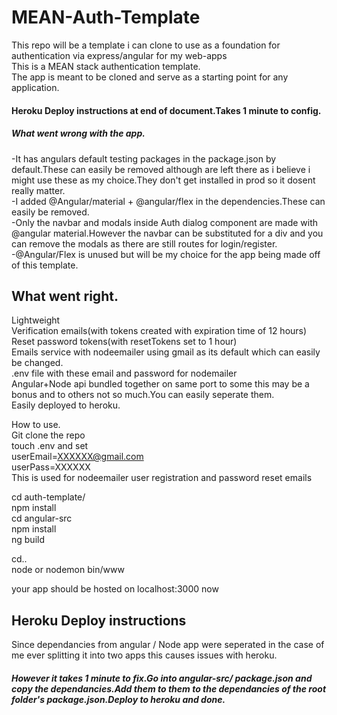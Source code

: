 # MEAN-Auth-Template
This repo will be a template i can clone to use as a foundation for authentication via express/angular for my web-apps  
This is a MEAN stack authentication template.    
The app is meant to be cloned and serve as a starting point for any application.    

#### Heroku Deploy instructions at end of document.Takes 1 minute to config.

##### What went wrong with the app.  
-It has angulars default testing packages in the package.json by default.These can easily be removed although are left there
 as i believe i might use these as my choice.They don't get installed in prod so it dosent really matter.    
 -I added @Angular/material + @angular/flex in the dependencies.These can easily be removed.  
    -Only the navbar and modals inside Auth dialog component are made with @angular material.However the navbar can be substituted for 
      a div and you can remove the modals as there are still routes for login/register.  
    -@Angular/Flex is unused but will be my choice for the app being made off of this template.  
    
    
## What went right.
Lightweight  
Verification emails(with tokens created with expiration time of 12 hours)  
Reset password tokens(with resetTokens set to 1 hour)  
Emails service with nodeemailer using gmail as its default which can easily be changed.  
.env file with these email and password for nodemailer  
Angular+Node api bundled together on same port to some this may be a bonus and to others not so much.You can easily seperate them.  
Easily deployed to heroku.  

How to use.  
Git clone the repo  
touch .env and set  
userEmail=XXXXXX@gmail.com  
userPass=XXXXXX  
This is used for nodeemailer user registration and password reset emails  

cd auth-template/  
npm install  
cd angular-src  
npm install  
ng build  

cd..  
node or nodemon bin/www  

your app should be hosted on localhost:3000 now  


## Heroku Deploy instructions
Since dependancies from angular / Node app were seperated in the case of me ever splitting it into two apps this causes issues with heroku.  

##### However it takes 1 minute to fix.Go into angular-src/ package.json and copy the dependancies.Add them to them to the dependancies of the root folder's package.json.Deploy to heroku and done.



